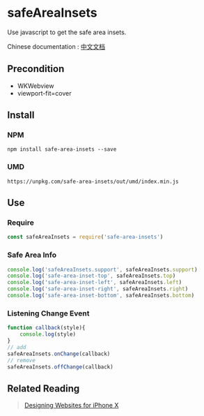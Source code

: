 # safeAreaInsets

Use javascript to get the safe area insets.

Chinese documentation : [中文文档](https://github.com/zhetengbiji/safeAreaInsets/blob/master/README-CH.md)

## Precondition

* WKWebview
* viewport-fit=cover

## Install

### NPM

```
npm install safe-area-insets --save
```

### UMD

```http
https://unpkg.com/safe-area-insets/out/umd/index.min.js
```

## Use

### Require

```js
const safeAreaInsets = require('safe-area-insets')
```

### Safe Area Info

```js
console.log('safeAreaInsets.support', safeAreaInsets.support)
console.log('safe-area-inset-top', safeAreaInsets.top)
console.log('safe-area-inset-left', safeAreaInsets.left)
console.log('safe-area-inset-right', safeAreaInsets.right)
console.log('safe-area-inset-bottom', safeAreaInsets.bottom)
```

### Listening Change Event

```js
function callback(style){
    console.log(style)
}
// add
safeAreaInsets.onChange(callback)
// remove
safeAreaInsets.offChange(callback)
```

## Related Reading

>[Designing Websites for iPhone X](https://webkit.org/blog/7929/designing-websites-for-iphone-x/)